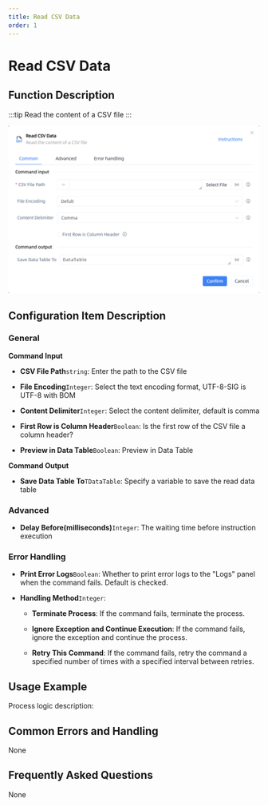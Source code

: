 ```yaml
---
title: Read CSV Data
order: 1
---
```


# Read CSV Data

## Function Description

:::tip 
Read the content of a CSV file
:::

![Read CSV Data](../../../assets/Read%20CSV%20Data_command.png)

## Configuration Item Description

### General

**Command Input**

- **CSV File Path**`string`: Enter the path to the CSV file

- **File Encoding**`Integer`: Select the text encoding format, UTF-8-SIG is UTF-8 with BOM

- **Content Delimiter**`Integer`: Select the content delimiter, default is comma

- **First Row is Column Header**`Boolean`: Is the first row of the CSV file a column header?

- **Preview in Data Table**`Boolean`: Preview in Data Table


**Command Output**

- **Save Data Table To**`TDataTable`: Specify a variable to save the read data table

### Advanced

- **Delay Before(milliseconds)**`Integer`: The waiting time before instruction execution

### Error Handling

- **Print Error Logs**`Boolean`: Whether to print error logs to the "Logs" panel when the command fails. Default is checked. 

- **Handling Method**`Integer`:

    - **Terminate Process**: If the command fails, terminate the process.

    - **Ignore Exception and Continue Execution**: If the command fails, ignore the exception and continue the process.

    - **Retry This Command**: If the command fails, retry the command a specified number of times with a specified interval between retries.

## Usage Example

Process logic description:

## Common Errors and Handling

None

## Frequently Asked Questions

None

